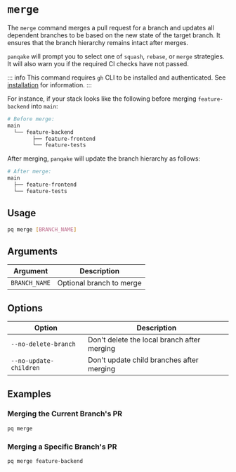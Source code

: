 # `merge`

The `merge` command merges a pull request for a branch and updates all dependent branches to be based on the new state of the target branch. It ensures that the branch hierarchy remains intact after merges.

`panqake` will prompt you to select one of `squash`, `rebase`, or `merge` strategies. It will also warn you if the required CI checks have not passed.

::: info
This command requires `gh` CLI to be installed and authenticated. See [installation](../../installation) for information.
:::

For instance, if your stack looks like the following before merging `feature-backend` into `main`:

```bash
# Before merge:
main
  └── feature-backend
        ├── feature-frontend
        └── feature-tests
```

After merging, `panqake` will update the branch hierarchy as follows:

```bash
# After merge:
main
  ├── feature-frontend
  └── feature-tests
```

## Usage

```bash
pq merge [BRANCH_NAME]
```

## Arguments

| Argument | Description |
|----------|-------------|
| `BRANCH_NAME` | Optional branch to merge |

## Options

| Option | Description |
|--------|-------------|
| `--no-delete-branch` | Don't delete the local branch after merging |
| `--no-update-children` | Don't update child branches after merging |

## Examples

### Merging the Current Branch's PR

```bash
pq merge
```

### Merging a Specific Branch's PR

```bash
pq merge feature-backend
```
